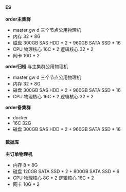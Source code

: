 #### ES

**order主集群**

* master gw d 三个节点公用物理机
* 内存 32 * 8G
* 磁盘 300GB SAS HDD * 2 + 960GB SATA SSD * 16
* CPU  物理核心 16C * 2 逻辑核心 32 * 2
* 网卡 10G * 2

**order归档** 与主集群公用物理机

* master gw d 三个节点公用物理机
* 内存 32 * 8G
* 磁盘 300GB SAS HDD * 2 + 960GB SATA SSD * 16
* CPU  物理核心 16C * 2 逻辑核心 32 * 2

**order备集群**

* docker
* 16C 32G
* 磁盘 300GB SAS HDD * 2 + 960GB SATA SSD * 16

#### 数据库

**主订单物理机**

* 内存 8 * 8G
* 磁盘 120GB SATA SSD * 2 + 800GB SATA SSD * 6
* CPU  物理核心 8C * 2 逻辑核心 16C * 2
* 网卡 10G * 2
